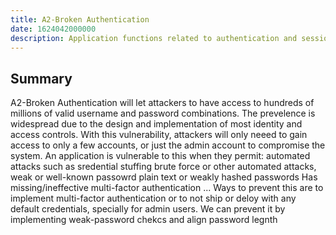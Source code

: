 ```yaml
---
title: A2-Broken Authentication
date: 1624042000000
description: Application functions related to authentication and session management are often implemented incorrectly, allowing attackers to compromise passwords, keys, or session tokens, or to exploit other implementation flaws to assume other users’ identities temporarily or permanently.
---
```


## Summary
A2-Broken Authentication will let attackers to have access to hundreds of millions of valid username and password combinations. The prevelence is widespread due to the design and implementation of most identity and access controls. With this vulnerability, attackers will only neeed to gain access to only a few accounts, or just the admin account to compromise the system. An application is vulnerable to this when they permit:
    automated attacks such as sredential stuffing
    brute force or other automated attacks,
    weak or well-known passowrd
    plain text or weakly hashed passwords
    Has missing/ineffective multi-factor authentication
    ...
Ways to prevent this are to implement multi-factor authentication or to not ship or deloy with any default credentials, specially for admin users. We can prevent it by implementing weak-password chekcs and align password legnth
